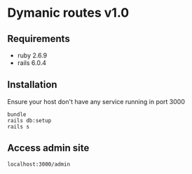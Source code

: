 # Dymanic routes v1.0

## Requirements
- ruby 2.6.9
- rails 6.0.4

## Installation
Ensure your host don't have any service running in port 3000
```
bundle
rails db:setup
rails s
```

## Access admin site
```
localhost:3000/admin
```
